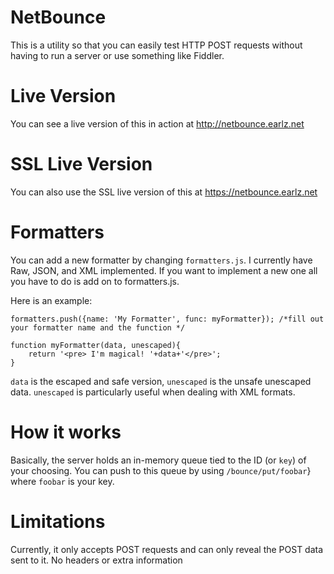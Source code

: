 # NetBounce

This is a utility so that you can easily test HTTP POST requests without having to run a server or use something like Fiddler. 

# Live Version

You can see a live version of this in action at http://netbounce.earlz.net

# SSL Live Version

You can also use the SSL live version of this at https://netbounce.earlz.net

# Formatters

You can add a new formatter by changing `formatters.js`. I currently have Raw, JSON, and XML implemented. If you want to implement a new one all you have to do is add on to formatters.js. 

Here is an example:

	formatters.push({name: 'My Formatter', func: myFormatter}); /*fill out your formatter name and the function */

	function myFormatter(data, unescaped){
		return '<pre> I'm magical! '+data+'</pre>';
	}

`data` is the escaped and safe version, `unescaped` is the unsafe unescaped data. `unescaped` is particularly useful when dealing with XML formats. 

# How it works

Basically, the server holds an in-memory queue tied to the ID (or `key`) of your choosing. You can push to this queue by using `/bounce/put/foobar`} where `foobar` is your key. 

# Limitations

Currently, it only accepts POST requests and can only reveal the POST data sent to it. No headers or extra information
